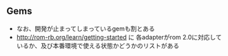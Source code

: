 
## Gems

* なお、開発が止まってしまっているgemも割とある
* http://rom-rb.org/learn/getting-started に 各adapterがrom 2.0に対応しているか、及び本番環境で使える状態かどうかのリストがある
